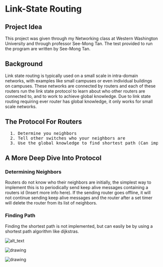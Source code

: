 # Link-State Routing #

## Project Idea ##

This project was given through my Networking class at Western Washington University and through professor See-Mong Tan. The test
provided to run the program are written by See-Mong Tan.

## Background ##

Link state routing is typically used on a small scale in intra-domain networks, with examples like small campuses or even individual buildings on campuses. 
These networks are connected by routers and each of these routers run the link state protocol to learn about who other routers are connected to, and to work 
to achieve global knowledge. Due to link state routing requiring ever router has global knowledge, it only works for small scale networks. 

## The Protocol For Routers ##

<pre>  1. Determine you neighbors
  2. Tell other switches who your neighbors are
  3. Use the global knowledge to find shortest path (Can implement Dijkstras, but not implemented in this assignment)</pre>

## A More Deep Dive Into Protocol ##

### Determining Neighbors ###

Routers do not know who their neighbors are initially, the simplest way to implement this is to periodically send keep alive messages containing 
a routers id (Insert more info here). If the sending router goes offline, it will not continue sending keep alive messages and the router after
a set timer will delete the router from its list of neighbors. 

### Finding Path ###

Finding the shortest path is not implemented, but can easily be by using a shortest path algorithm like dijkstras.

![alt_text](Link-State-Routing/images/lsr.png)

![drawing](Link-State-Routing/images/node.png)

![drawing](Link-State-Routing/images/architecture.png)
